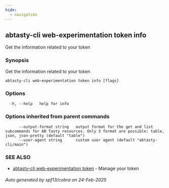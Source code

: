 ```yaml
---
hide:
  - navigation
---
```

## abtasty-cli web-experimentation token info

Get the information related to your token

### Synopsis

Get the information related to your token

```
abtasty-cli web-experimentation token info [flags]
```

### Options

```
  -h, --help   help for info
```

### Options inherited from parent commands

```
      --output-format string   output format for the get and list subcommands for AB Tasty resources. Only 3 format are possible: table, json, json-pretty (default "table")
      --user-agent string      custom user agent (default "abtasty-cli/main")
```

### SEE ALSO

* [abtasty-cli web-experimentation token](abtasty-cli_web-experimentation_token.md)	 - Manage your token

###### Auto generated by spf13/cobra on 24-Feb-2025

